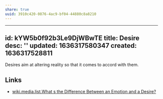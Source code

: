 ```yaml
---
share: true
uuid: 3910c420-0876-4ac9-bf04-44880c8a8210
---
```

---
id: kYW5b0f92b3Le9DjWBwTE
title: Desire
desc: ''
updated: 1636317580347
created: 1636317528811
---

Desires aim at altering reality so that it comes to accord with them. 

## Links

* [wiki.media.list.What s the Difference Between an Emotion and a Desire?](/undefined)